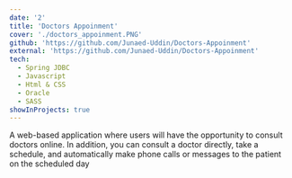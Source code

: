 ```yaml
---
date: '2'
title: 'Doctors Appoinment'
cover: './doctors_appoinment.PNG'
github: 'https://github.com/Junaed-Uddin/Doctors-Appoinment'
external: 'https://github.com/Junaed-Uddin/Doctors-Appoinment'
tech:
  - Spring JDBC
  - Javascript
  - Html & CSS
  - Oracle
  - SASS
showInProjects: true
---
```


A web-based application where users will have the opportunity to consult 
doctors online. In addition, you can consult a doctor directly, take a schedule, and 
automatically make phone calls or messages to the patient on the scheduled day